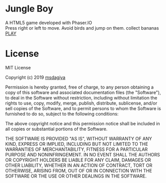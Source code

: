 # Jungle Boy
A HTML5 game developed with Phaser.IO
<br>
Press right or left to move. Avoid birds and jump on them. collect bananas
<br>
<a href="https://msdagiya.github.io/jungleBoy/">PLAY</a>

# License
MIT License

Copyright (c) 2019 <a href="https://github.com/msdagiya">msdagiya</a>

Permission is hereby granted, free of charge, to any person obtaining a copy
of this software and associated documentation files (the "Software"), to deal
in the Software without restriction, including without limitation the rights
to use, copy, modify, merge, publish, distribute, sublicense, and/or sell
copies of the Software, and to permit persons to whom the Software is
furnished to do so, subject to the following conditions:

The above copyright notice and this permission notice shall be included in all
copies or substantial portions of the Software.

THE SOFTWARE IS PROVIDED "AS IS", WITHOUT WARRANTY OF ANY KIND, EXPRESS OR
IMPLIED, INCLUDING BUT NOT LIMITED TO THE WARRANTIES OF MERCHANTABILITY,
FITNESS FOR A PARTICULAR PURPOSE AND NONINFRINGEMENT. IN NO EVENT SHALL THE
AUTHORS OR COPYRIGHT HOLDERS BE LIABLE FOR ANY CLAIM, DAMAGES OR OTHER
LIABILITY, WHETHER IN AN ACTION OF CONTRACT, TORT OR OTHERWISE, ARISING FROM,
OUT OF OR IN CONNECTION WITH THE SOFTWARE OR THE USE OR OTHER DEALINGS IN THE
SOFTWARE.
